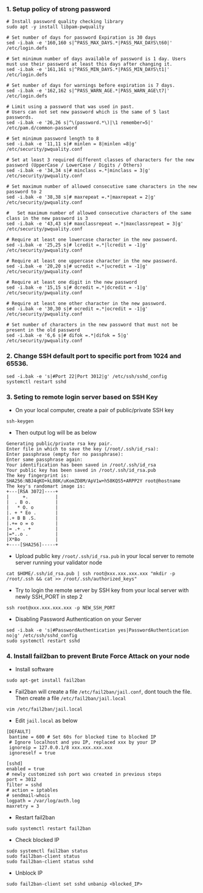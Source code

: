 ### 1. Setup policy of strong password
```
# Install password quality checking library
sudo apt -y install libpam-pwquality

# Set number of days for password Expiration is 30 days
sed -i.bak -e '160,160 s|^PASS_MAX_DAYS.*|PASS_MAX_DAYS\t60|' /etc/login.defs

# Set minimum number of days available of password is 1 day. Users must use their password at least this days after changing it.
sed -i.bak -e '161,161 s|^PASS_MIN_DAYS.*|PASS_MIN_DAYS\t1|' /etc/login.defs

# Set number of days for warnings before expiration is 7 days.
sed -i.bak -e '162,162 s|^PASS_WARN_AGE.*|PASS_WARN_AGE\t7|' /etc/login.defs

# Limit using a password that was used in past. 
# Users can not set new password which is the same of 5 last passwords.
sed -i.bak -e '26,26 s|^\(password.*\)|\1 remember=5|' /etc/pam.d/common-password

# Set minimum password length to 8
sed -i.bak -e '11,11 s|# minlen = 8|minlen =8|g' /etc/security/pwquality.conf

# Set at least 3 required different classes of characters for the new password (UpperCase / LowerCase / Digits / Others)
sed -i.bak -e '34,34 s|# minclass =.*|minclass = 3|g' /etc/security/pwquality.conf

# Set maximum number of allowed consecutive same characters in the new password to 2
sed -i.bak -e '38,38 s|# maxrepeat =.*|maxrepeat = 2|g' /etc/security/pwquality.conf

#	Set maximum number of allowed consecutive characters of the same class in the new password is 3
sed -i.bak -e '43,43 s|# maxclassrepeat =.*|maxclassrepeat = 3|g' /etc/security/pwquality.conf

# Require at least one lowercase character in the new password.
sed -i.bak -e '25,25 s|# lcredit =.*|lcredit = -1|g' /etc/security/pwquality.conf

# Require at least one uppercase character in the new password.
sed -i.bak -e '20,20 s|# ucredit =.*|ucredit = -1|g' /etc/security/pwquality.conf

# Require at least one digit in the new password
sed -i.bak -e '15,15 s|# dcredit =.*|dcredit = -1|g' /etc/security/pwquality.conf

# Require at least one other character in the new password.
sed -i.bak -e '30,30 s|# ocredit =.*|ocredit = -1|g' /etc/security/pwquality.conf

# Set number of characters in the new password that must not be present in the old password
sed -i.bak -e '6,6 s|# difok =.*|difok = 5|g' /etc/security/pwquality.conf
```

### 2. Change SSH default port to specific port from 1024 and 65536. 
```
sed -i.bak -e 's|#Port 22|Port 3012|g' /etc/ssh/sshd_config
systemctl restart sshd
```

### 3. Seting to remote login server based on SSH Key
- On your local computer, create a pair of public/private SSH key
```
ssh-keygen
```
- Then output log will be as below
```
Generating public/private rsa key pair.
Enter file in which to save the key (/root/.ssh/id_rsa):
Enter passphrase (empty for no passphrase):
Enter same passphrase again:
Your identification has been saved in /root/.ssh/id_rsa
Your public key has been saved in /root/.ssh/id_rsa.pub
The key fingerprint is:
SHA256:NBJ4qKO+kL08K/uKomZD8M/ApV1w+h58KQS5+ARPP2Y root@hostname
The key's randomart image is:
+---[RSA 3072]----+
|     +.          |
|  . B o.         |
|   * O. o        |
|. + * Eo .       |
|.+ B B .S.       |
|.+= o = o        |
|= .+ . +         |
|=*..o .          |
|X*Bo             |
+----[SHA256]-----+
```
- Upload public key `/root/.ssh/id_rsa.pub` in your local server to remote server running your validator node
```
cat $HOME/.ssh/id_rsa.pub | ssh root@xxx.xxx.xxx.xxx "mkdir -p /root/.ssh && cat >> /root/.ssh/authorized_keys"
```
- Try to login the remote server by SSH key from your local server with newly SSH_PORT in step 2
```
ssh root@xxx.xxx.xxx.xxx -p NEW_SSH_PORT
```
- Disabling Password Authentication on your Server
```
sed -i.bak -e 's|#PasswordAuthentication yes|PasswordAuthentication no|g' /etc/ssh/sshd_config
sudo systemctl restart sshd
```

### 4. Install fail2ban to prevent Brute Force Attack on your node
- Install software
```
sudo apt-get install fail2ban
```

- Fail2ban will create a file `/etc/fail2ban/jail.conf`, dont touch the file. Then create a file `/etc/fail2ban/jail.local`
```
vim /etc/fail2ban/jail.local
```

- Edit `jail.local` as below
```
[DEFAULT]
 bantime = 600 # Set 60s for blocked time to blocked IP 
 # Ignore localhost and you IP, replaced xxx by your IP
 ignoreip = 127.0.0.1/8 xxx.xxx.xxx.xxx 
 ignoreself = true

[sshd]
enabled = true
# newly customized ssh port was created in previous steps
port = 3012
filter = sshd
# action = iptables
# sendmail-whois
logpath = /var/log/auth.log
maxretry = 3
```

- Restart fail2ban
```
sudo systemctl restart fail2ban
```

- Check blocked IP
```
sudo systemctl fail2ban status
sudo fail2ban-client status
sudo fail2ban-client status sshd
```

- Unblock IP
```
sudo fail2ban-client set sshd unbanip <blocked_IP>

